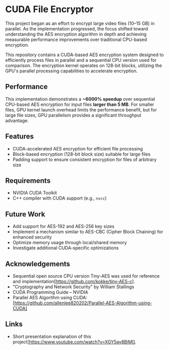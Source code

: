 # CUDA File Encryptor

This project began as an effort to encrypt large video files (10–15 GB) in parallel. As the implementation progressed, the focus shifted toward understanding the AES encryption algorithm in depth and achieving measurable performance improvements over traditional CPU-based encryption.

This repository contains a CUDA-based AES encryption system designed to efficiently process files in parallel and a sequential CPU version used for comparison. The encryption kernel operates on 128-bit blocks, utilizing the GPU's parallel processing capabilities to accelerate encryption.

## Performance

This implementation demonstrates a **~6000% speedup** over sequential CPU-based AES encryption for input files **larger than 5 MB**. For smaller files, GPU kernel launch overhead limits the performance benefit, but for large file sizes, GPU parallelism provides a significant throughput advantage.

## Features

- CUDA-accelerated AES encryption for efficient file processing  
- Block-based encryption (128-bit block size) suitable for large files  
- Padding support to ensure consistent encryption for files of arbitrary size  

## Requirements

- NVIDIA CUDA Toolkit  
- C++ compiler with CUDA support (e.g., `nvcc`)  

## Future Work

- Add support for AES-192 and AES-256 key sizes  
- Implement a mechanism similar to AES-CBC (Cipher Block Chaining) for enhanced security  
- Optimize memory usage through local/shared memory  
- Investigate additional CUDA-specific optimizations

## Acknowledgements

- Sequential open source CPU version Tiny-AES was used for reference and implementation[https://github.com/kokke/tiny-AES-c].
- "Cryptography and Network Security" by William Stallings
- CUDA Programming Guide – NVIDIA
- Parallel AES Algorithm using CUDA: [https://github.com/allenlee820202/Parallel-AES-Algorithm-using-CUDA]

## Links

- Short presentation explanation of this project[https://www.youtube.com/watch?v=XGY5ay8BiMI].
